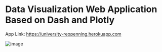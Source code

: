 # Data Visualization Web Application Based on Dash and Plotly 



App Link: https://university-reopenning.herokuapp.com




![image](https://github.com/yuxuan0702/Summer-Research-Project-/blob/master/data_vis_demo_page.png)
